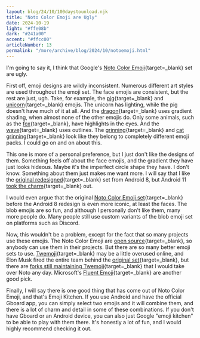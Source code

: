 ```yaml
---
layout: blog/24/10/100daystounload.njk
title: "Noto Color Emoji are Ugly"
date: 2024-10-19
light: "#ffe08b"
dark: "#241a00"
accent: "#ffcc00"
articleNumber: 13
permalink: "/more/archive/blog/2024/10/notoemoji.html"
---
```

I'm going to say it, I think that Google's [Noto Color Emoji](https://emojipedia.org/google){target=_blank} set are ugly.

First off, emoji designs are wildly inconsistent. Numerous different art styles are used throughout the emoji set. The face emojis are consistent, but the rest are just, ugh. Take, for example, the [pig](https://emojipedia.org/google/16.0/pig){target=_blank} and [unicorn](https://emojipedia.org/google/16.0/unicorn){target=_blank} emojis. The unicorn has lighting, while the pig doesn't have much of it at all. And the [dragon](https://emojipedia.org/google/16.0/dragon-face){target=_blank} uses gradient shading, when almost none of the other emojis do. Only some animals, such as the [fox](https://emojipedia.org/google/16.0/fox){target=_blank}, have highlights in the eyes. And the [wave](https://emojipedia.org/google/16.0/water-wave){target=_blank} uses outlines. The [grinning](https://emojipedia.org/google/16.0/beaming-face-with-smiling-eyes){target=_blank} and [cat grinning](https://emojipedia.org/google/16.0/grinning-cat-with-smiling-eyes){target=_blank} look like they belong to completely different emoji packs. I could go on and on about this.

This one is more of a personal preference, but I just don't like the designs of them. Something feels off about the face emojis, and the gradient they have just looks hideous. Maybe it's the imperfect circle shape they have. I don't know. Something about them just makes me want more. I will say that I like the [original redesigned](https://emojipedia.org/google/android-8.0){target=_blank} set from Android 8, but Android 11 [took the charm](https://emojipedia.org/google/android-11.0){target=_blank} out.

I would even argue that the original [Noto Color Emoji set](https://emojipedia.org/google/android-7.1){target=_blank} before the Android 8 redesign is even more iconic, at least the faces. The blob emojis are so fun, and although I personally don't like them, many more people do. Many people still use custom variants of the blob emoji set on platforms such as Discord.

Now, this wouldn't be a problem, except for the fact that so many projects use these emojis. The Noto Color Emoji are [open source](https://github.com/googlefonts/noto-emoji){target=_blank}, so anybody can use them in their projects. But there are so many better emoji sets to use. [Twemoji](https://twitter.github.io/twemoji/){target=_blank} may be a little overused online, and Elon Musk fired the entire team behind the [original set](https://github.com/twitter/twemoji){target=_blank}, but there are [forks still maintaining Twemoji](https://github.com/jdecked/twemoji){target=_blank} that I would take over Noto any day. Microsoft's [Fluent Emoji](https://github.com/microsoft/fluentui-emoji){target=_blank} are another good pick.

Finally, I will say there is one good thing that has come out of Noto Color Emoji, and that's Emoji Kitchen. If you use Android and have the official Gboard app, you can simply select two emojis and it will combine them, and there is a lot of charm and detail in some of these combinations. If you don't have Gboard or an Android device, you can also just Google "emoji kitchen" to be able to play with them there. It's honestly a lot of fun, and I would highly recommend checking it out.